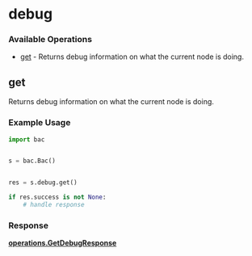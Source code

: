 # debug

### Available Operations

* [get](#get) - Returns debug information on what the current node is doing.

## get

Returns debug information on what the current node is doing.

### Example Usage

```python
import bac


s = bac.Bac()


res = s.debug.get()

if res.success is not None:
    # handle response
```


### Response

**[operations.GetDebugResponse](../../models/operations/getdebugresponse.md)**

